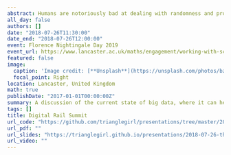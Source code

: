```yaml
---
abstract: Humans are notoriously bad at dealing with randomness and probabilities - we ignore the obvious and see patterns in the ordinary. As a statistician, it's Rhian's job to decide whether differences in data are due to chance or a real underlying cause. Rhian will tell stories of real projects she has worked on from predicting your personality to analysing your deodorant and discuss the pitfalls that we as humans often struggle with when it comes to randomness.
all_day: false
authors: []
date: "2018-07-26T11:30:00"
date_end: "2018-07-26T12:00:00"
event: Florence Nightingale Day 2019
event_url: https://www.lancaster.ac.uk/maths/engagement/working-with-schools/florence-nightingale-day/
featured: false
image:
  caption: 'Image credit: [**Unsplash**](https://unsplash.com/photos/bzdhc5b3Bxs)'
  focal_point: Right
location: Lancaster, United Kingdom
math: true
publishDate: "2017-01-01T00:00:00Z"
summary: A discussion of the current state of big data, where it can help the rail industry and what the pitfalls are.
tags: []
title: Digital Rail Summit
url_code: "https://github.com/trianglegirl/presentations/tree/master/2018-07-26-the-state-of-big-data"
url_pdf: ""
url_slides: "https://trianglegirl.github.io/presentations/2018-07-26-the-state-of-big-data/the-state-of-big-data.html#1"
url_video: ""
---
```

